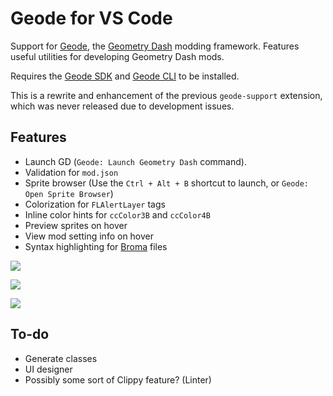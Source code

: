 # Geode for VS Code

Support for [Geode](https://geode-sdk.github.io/docs/), the [Geometry Dash](https://store.steampowered.com/app/322170/Geometry_Dash/) modding framework. Features useful utilities for developing Geometry Dash mods.

Requires the [Geode SDK](https://github.com/geode-sdk/geode) and [Geode CLI](https://github.com/geode-sdk/cli) to be installed.

This is a rewrite and enhancement of the previous `geode-support` extension, which was never released due to development issues.

## Features

 * Launch GD (`Geode: Launch Geometry Dash` command).
 * Validation for `mod.json`
 * Sprite browser (Use the `Ctrl + Alt + B` shortcut to launch, or `Geode: Open Sprite Browser`)
 * Colorization for `FLAlertLayer` tags
 * Inline color hints for `ccColor3B` and `ccColor4B`
 * Preview sprites on hover
 * View mod setting info on hover
 * Syntax highlighting for [Broma](https://github.com/geode-sdk/Broma) files

![](./assets/color-hover.png)

![](./assets/setting-hover.png)

![](./assets/sprite-hover.png)

## To-do

 * Generate classes
 * UI designer
 * Possibly some sort of Clippy feature? (Linter)
